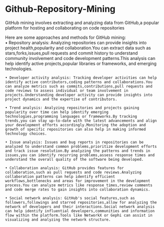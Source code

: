 # Github-Repository-Mining
GitHub mining involves extracting and analyzing data from GitHub,a popular platform for hosting and collaborating on code repositories

Here are some approaches and methods for GitHub mining:  
      • Repository analysis: Analyzing repositories can provide insights into project health,popularity and collaboration.You can extract data such as stars,forks,issues,pull requests and commit history to understand community involvement and code development patterns.This analysis can help identify active projects,popular libraries or frameworks, and emerging technologies.
    
    • Developer activity analysis: Tracking developer activities can help identify active contributors,coding patterns and collaborations.You can analyze metrics such as commits,contributions,pull requests and code reviews to assess individual or team involvement in projects.Understanding developer activity can provide insights into project dynamics and the expertise of contributors.
    
    • Trend analysis: Analyzing repositories and projects gaining popularity over time can help identify emerging technologies,programming languages or frameworks.By tracking trends,you can stay up-to-date with the latest advancements and align your development efforts accordingly.Monitoring the adoption and growth of specific repositories can also help in making informed technology choices.
    
    • Issue analysis: Issues and bug reports in repositories can be analyzed to understand common problems,prioritize development efforts and track issue resolution.By analyzing the patterns and trends in issues,you can identify recurring problems,assess response times and understand the overall quality of the software being developed.
    
    • Collaboration analysis: GitHub provides features for collaboration,such as pull requests and code reviews.Analyzing collaboration patterns can help identify efficient workflows,bottlenecks and areas for improvement in the development process.You can analyze metrics like response times,review comments and code merge rates to gain insights into collaboration dynamics.
    
    • Social network analysis: GitHub's social features,such as followers,followings and starred repositories,allow for analyzing the network of developers and their interactions.Social network analysis can help identify influential developers,communities and information flow within the platform.Tools like NetworkX or Gephi can assist in visualizing and analyzing the network structure.
